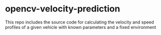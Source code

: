 # opencv-velocity-prediction
This repo includes the source code for calculating the velocity and speed profiles of a given vehicle with known parameters and a fixed environment

